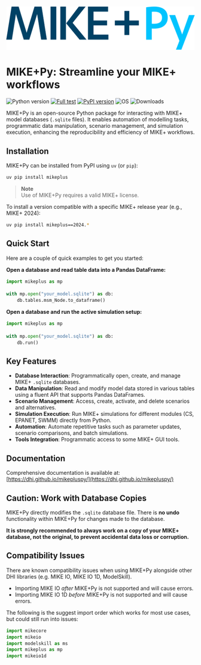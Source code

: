 ![logo](https://raw.githubusercontent.com/DHI/mikepluspy/main/images/logo/mikeplus-py.svg)
# MIKE+Py: Streamline your MIKE+ workflows
 ![Python version](https://img.shields.io/pypi/pyversions/mikeplus.svg)
 [![Full test](https://github.com/DHI/mikepluspy/actions/workflows/full_test.yml/badge.svg)](https://github.com/DHI/mikepluspy/actions/workflows/full_test.yml)
[![PyPI version](https://badge.fury.io/py/mikeplus.svg)](https://badge.fury.io/py/mikeplus)
![OS](https://img.shields.io/badge/OS-Windows-blue)
![Downloads](https://img.shields.io/pypi/dm/mikeplus)

MIKE+Py is an open-source Python package for interacting with MIKE+ model databases (`.sqlite` files). It enables automation of modelling tasks, programmatic data manipulation, scenario management, and simulation execution, enhancing the reproducibility and efficiency of MIKE+ workflows.

## Installation

MIKE+Py can be installed from PyPI using `uv` (or `pip`):

```bash
uv pip install mikeplus
```

> **Note**  
> Use of MIKE+Py requires a valid MIKE+ license.

To install a version compatible with a specific MIKE+ release year (e.g., MIKE+ 2024):

```bash
uv pip install mikeplus==2024.*
```

## Quick Start

Here are a couple of quick examples to get you started:

**Open a database and read table data into a Pandas DataFrame:**

```python
import mikeplus as mp

with mp.open("your_model.sqlite") as db:
    db.tables.msm_Node.to_dataframe()
```

**Open a database and run the active simulation setup:**

```python
import mikeplus as mp

with mp.open("your_model.sqlite") as db:
    db.run() 
```

## Key Features

*   **Database Interaction**: Programmatically open, create, and manage MIKE+ `.sqlite` databases.
*   **Data Manipulation**: Read and modify model data stored in various tables using a fluent API that supports Pandas DataFrames.
*   **Scenario Management**: Access, create, activate, and delete scenarios and alternatives.
*   **Simulation Execution**: Run MIKE+ simulations for different modules (CS, EPANET, SWMM) directly from Python.
*   **Automation**: Automate repetitive tasks such as parameter updates, scenario comparisons, and batch simulations.
*   **Tools Integration**: Programmatic access to some MIKE+ GUI tools.

## Documentation

Comprehensive documentation is available at: [https://dhi.github.io/mikepluspy/](https://dhi.github.io/mikepluspy/)

## Caution: Work with Database Copies

MIKE+Py directly modifies the `.sqlite` database file. There is **no undo** functionality within MIKE+Py for changes made to the database.

**It is strongly recommended to always work on a copy of your MIKE+ database, not the original, to prevent accidental data loss or corruption.**

## Compatibility Issues

There are known compatibility issues when using MIKE+Py alongside other DHI libraries (e.g. MIKE IO, MIKE IO 1D, ModelSkill).

- Importing MIKE IO *after* MIKE+Py is not supported and will cause errors.
- Importing MIKE IO 1D *before* MIKE+Py is not supported and will cause errors.

The following is the suggest import order which works for most use cases, but could still run into issues:

```python
import mikecore
import mikeio
import modelskill as ms
import mikeplus as mp
import mikeio1d
```

